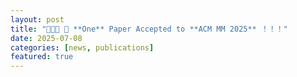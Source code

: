 ```yaml
---
layout: post
title: "🎉🎉🎉 📢 **One** Paper Accepted to **ACM MM 2025** ！！！"
date: 2025-07-08
categories: [news, publications]
featured: true
---
```




